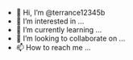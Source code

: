 - 👋 Hi, I’m @terrance12345b
- 👀 I’m interested in ...
- 🌱 I’m currently learning ...
- 💞️ I’m looking to collaborate on ...
- 📫 How to reach me ...

<!---
terrance12345b/terrance12345b is a ✨ special ✨ repository because its `README.md` (this file) appears on your GitHub profile.
You can click the Preview link to take a look at your changes.
--->
